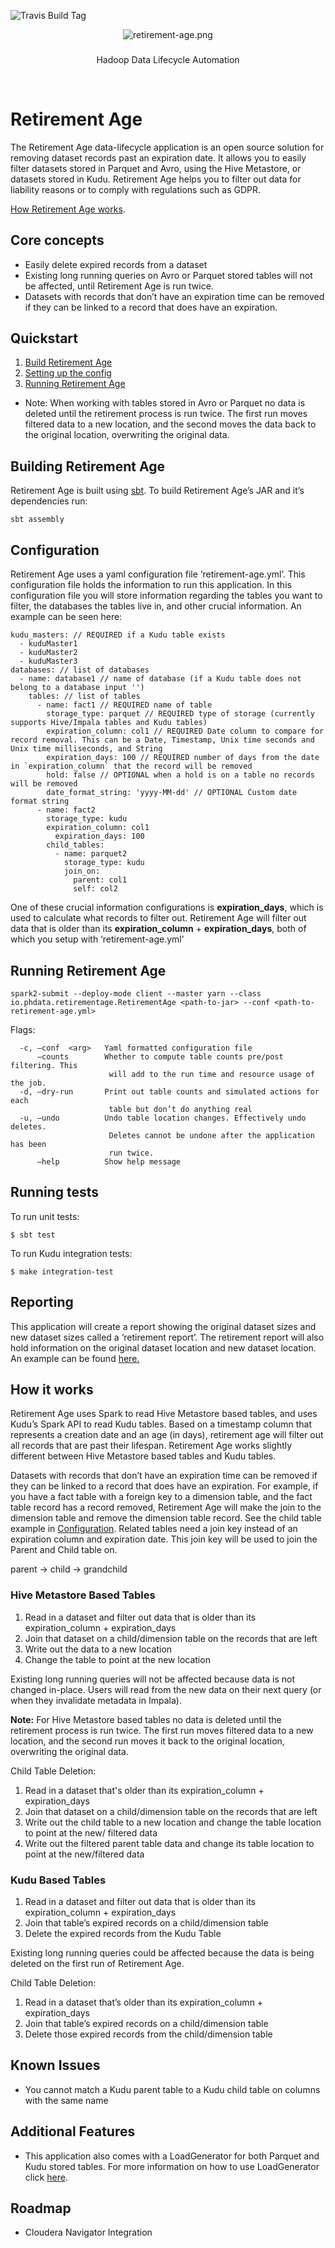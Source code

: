 ![Travis Build Tag](https://travis-ci.org/phdata/retirement-age.svg?branch=master)

<p align="center">
  <img src="retirement-age.png" alt="retirement-age.png" />


  <h3 align="center"></h3>

  <p align="center">
    Hadoop Data Lifecycle Automation
    <br>

  </p>
</p>

<br>

# Retirement Age
The Retirement Age data-lifecycle application is an open source solution for removing dataset records past an expiration date.
It allows you to easily filter datasets stored in Parquet and Avro, using the Hive Metastore, or datasets stored in Kudu.
Retirement Age helps you to filter out data for liability reasons or to comply with regulations such as GDPR.

[How Retirement Age works](#how-it-works).

## Core concepts
- Easily delete expired records from a dataset
- Existing long running queries on Avro or Parquet stored tables will not be affected, until Retirement Age is run twice.
- Datasets with records that don’t have an expiration time can be removed if they can be linked to a record that does have an expiration.

## Quickstart
1. [Build Retirement Age](#building-retirement-age)
2. [Setting up the config](#configuration)
3. [Running Retirement Age](#running-retirement-age)

- Note: When working with tables stored in Avro or Parquet no data is deleted until the retirement process is run twice.
The first run moves filtered data to a new location, and the second moves the data back to the original location, overwriting
the original data.

## Building Retirement Age
Retirement Age is built using [sbt](https://www.scala-sbt.org/). To build Retirement Age’s JAR and it’s dependencies run:
```
sbt assembly
```

## Configuration
Retirement Age uses a yaml configuration file ‘retirement-age.yml’. This configuration file holds the information to run
this application. In this configuration file you will store information regarding the tables you want to filter, the databases
the tables live in, and other crucial information. An example can be seen here:

```
kudu_masters: // REQUIRED if a Kudu table exists
  - kuduMaster1
  - kuduMaster2
  - kuduMaster3
databases: // list of databases
  - name: database1 // name of database (if a Kudu table does not belong to a database input '')
    tables: // list of tables
      - name: fact1 // REQUIRED name of table
        storage_type: parquet // REQUIRED type of storage (currently supports Hive/Impala tables and Kudu tables)
        expiration_column: col1 // REQUIRED Date column to compare for record removal. This can be a Date, Timestamp, Unix time seconds and Unix time milliseconds, and String
        expiration_days: 100 // REQUIRED number of days from the date in `expiration_column` that the record will be removed
        hold: false // OPTIONAL when a hold is on a table no records will be removed
        date_format_string: 'yyyy-MM-dd' // OPTIONAL Custom date format string
      - name: fact2
        storage_type: kudu
        expiration_column: col1
		  expiration_days: 100
        child_tables:
          - name: parquet2
            storage_type: kudu
            join_on:
              parent: col1
              self: col2
```

One of these crucial information configurations is **expiration_days**, which is used to calculate what records to filter out.
Retirement Age will filter out data that is older than its **expiration_column** + **expiration_days**, both of which you setup
with ‘retirement-age.yml’

## Running Retirement Age
```
spark2-submit --deploy-mode client --master yarn --class io.phdata.retirementage.RetirementAge <path-to-jar> --conf <path-to-retirement-age.yml>
```
Flags:
 ```
   -c, —conf  <arg>   Yaml formatted configuration file
       —counts        Whether to compute table counts pre/post filtering. This
                       will add to the run time and resource usage of the job.
   -d, —dry-run       Print out table counts and simulated actions for each
                       table but don’t do anything real
   -u, —undo          Undo table location changes. Effectively undo deletes.
                       Deletes cannot be undone after the application has been
                       run twice.
       —help          Show help message
 ```

## Running tests
To run unit tests:
```
$ sbt test
```
To run Kudu integration tests:
```
$ make integration-test
```

## Reporting
This application will create a report showing the original dataset sizes and new dataset sizes called a ‘retirement report’.
The retirement report will also hold information on the original dataset location and new dataset location. An example can
be found [here.](retirement_report.md)

## How it works
Retirement Age uses Spark to read Hive Metastore based tables, and uses Kudu’s Spark API to read Kudu tables. Based on a
timestamp column that represents a creation date and an age (in days), retirement age will filter out all records that are
past their lifespan. Retirement Age works slightly different between Hive Metastore based tables and Kudu tables.

Datasets with records that don’t have an expiration time can be removed if they can be linked to a record that does have an
expiration. For example, if you have a fact table with a foreign key to a dimension table, and the fact table record has a
record removed, Retirement Age will make the join to the dimension table and remove the dimension table record. See the child
table example in [Configuration](#configuration). Related tables need a join key instead of an expiration column and expiration
date. This join key will be used to join the Parent and Child table on.

parent -> child -> grandchild

### Hive Metastore Based Tables
1. Read in a dataset and filter out data that is older than its expiration_column + expiration_days
2. Join that dataset on a child/dimension table on the records that are left
3. Write out the data to a new location
4. Change the table to point at the new location

Existing long running queries will not be affected because data is not changed in-place. Users will read from the new data
on their next query (or when they invalidate metadata in Impala).

**Note:** For Hive Metastore based tables no data is deleted until the retirement process is run twice. The first run moves filtered data to a new location, and the second run moves it back to the original location, overwriting the original data.

Child Table Deletion:
1. Read in a dataset that's older than its expiration_column + expiration_days
2. Join that dataset on a child/dimension table on the records that are left
3. Write out the child table to a new location and change the table location to point at the new/ filtered data
4. Write out the filtered parent table data and change its table location to point at the new/filtered data

### Kudu Based Tables
1. Read in a dataset and filter out data that is older than its expiration_column + expiration_days
2. Join that table’s expired records on a child/dimension table
3. Delete the expired records from the Kudu Table

Existing long running queries could be affected because the data is being deleted on the first run of Retirement Age.

Child Table Deletion:
1. Read in a dataset that’s older than its expiration_column + expiration_days
2. Join that table’s expired records on a child/dimension table
3. Delete those expired records from the child/dimension table

## Known Issues
- You cannot match a Kudu parent table to a Kudu child table on columns with the same name

## Additional Features
- This application also comes with a LoadGenerator for both Parquet and Kudu stored tables.
For more information on how to use LoadGenerator click [here](loadgenerator.md).

## Roadmap
- Cloudera Navigator Integration